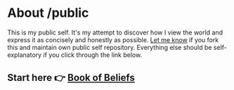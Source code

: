 # About /public

This is my public self. It's my attempt to discover how I view the world and express it as concisely and honestly as possible. [Let me know](mailto:busterbenson@gmail.com?subject=/public) if you fork this and maintain own public self repository. Everything else should be self-explanatory if you click through the link below.

## Start here 👉 [Book of Beliefs](/Codex.md)



